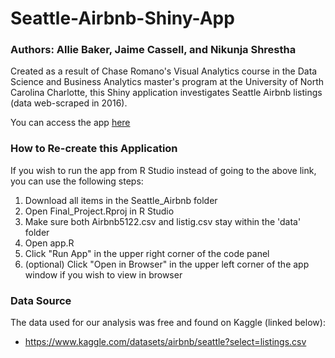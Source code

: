 # Seattle-Airbnb-Shiny-App
### Authors: Allie Baker, Jaime Cassell, and Nikunja Shrestha 

Created as a result of Chase Romano's Visual Analytics course in the Data Science and Business Analytics master's program at the University of North Carolina Charlotte, this Shiny application investigates Seattle Airbnb listings (data web-scraped in 2016).

You can access the app [here](https://allie-baker-uncc.shinyapps.io/problemset3/)

### How to Re-create this Application
If you wish to run the app from R Studio instead of going to the above link, you can use the following steps:

1. Download all items in the Seattle_Airbnb folder
2. Open Final_Project.Rproj in R Studio
3. Make sure both Airbnb5122.csv and listig.csv stay within the 'data' folder
4. Open app.R
5. Click "Run App" in the upper right corner of the code panel
6. (optional) Click "Open in Browser" in the upper left corner of the app window if you wish to view in browser

### Data Source
The data used for our analysis was free and found on Kaggle (linked below):
* https://www.kaggle.com/datasets/airbnb/seattle?select=listings.csv

